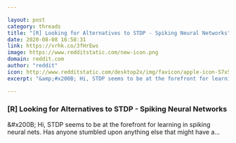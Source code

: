 ```yaml
---

layout: post
category: threads
title: "[R] Looking for Alternatives to STDP - Spiking Neural Networks"
date: 2020-08-08 16:58:31
link: https://vrhk.co/3fHrEws
image: https://www.redditstatic.com/new-icon.png
domain: reddit.com
author: "reddit"
icon: http://www.redditstatic.com/desktop2x/img/favicon/apple-icon-57x57.png
excerpt: "&amp;#x200B; Hi, STDP seems to be at the forefront for learning in spiking neural nets. Has anyone stumbled upon anything else that might have a..."

---
```


### [R] Looking for Alternatives to STDP - Spiking Neural Networks

&amp;#x200B; Hi, STDP seems to be at the forefront for learning in spiking neural nets. Has anyone stumbled upon anything else that might have a...